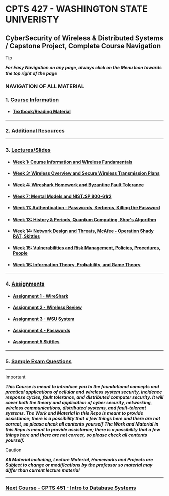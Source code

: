 # CPTS 427 - WASHINGTON STATE UNIVERISTY
## CyberSecurity of Wireless & Distributed Systems / Capstone Project, Complete Course Navigation

> [!TIP]
> ***For Easy Navigation on any page, always click on the Menu Icon towards the top right of the page***

### NAVIGATION OF ALL MATERIAL 

### 1. [Course Information](https://github.com/MarkShinozaki/CPTS427-CyberSecurityOfWireless-DistributedSystems/tree/Course-Information)
  - #### [Textbook/Reading Material](https://github.com/MarkShinozaki/CPTS427-CyberSecurityOfWireless-DistributedSystems/tree/Textbook)
---
### 2. [Additional Resources](https://github.com/MarkShinozaki/CPTS427-CyberSecurityOfWireless-DistributedSystems/tree/Additional-Resources)
---
### 3. [Lectures/Slides](https://github.com/MarkShinozaki/CPTS427-CyberSecurityOfWireless-DistributedSystems/tree/Lectures-Slides)

- #### [Week 1: Course Information and Wireless Fundamentals](https://github.com/MarkShinozaki/CPTS427-CyberSecurityOfWireless-DistributedSystems/tree/Lectures-Slides/Week%201)

- #### [Week 3: Wireless Overview and Secure Wireless Transmission Plans](https://github.com/MarkShinozaki/CPTS427-CyberSecurityOfWireless-DistributedSystems/tree/Lectures-Slides/Week%203)

- #### [Week 4: Wireshark Homework and Byzantine Fault Tolerance](https://github.com/MarkShinozaki/CPTS427-CyberSecurityOfWireless-DistributedSystems/tree/Lectures-Slides/Week%204)

- #### [Week 7: Mental Models and NIST.SP 800-61r2](https://github.com/MarkShinozaki/CPTS427-CyberSecurityOfWireless-DistributedSystems/tree/Lectures-Slides/Week%207)

- #### [Week 11: Authentication - Passwords, Kerberos, Killing the Password](https://github.com/MarkShinozaki/CPTS427-CyberSecurityOfWireless-DistributedSystems/tree/Lectures-Slides/Week%2011)

- #### [Week 13: History & Periods, Quantum Computing, Shor's Algorithm](https://github.com/MarkShinozaki/CPTS427-CyberSecurityOfWireless-DistributedSystems/tree/Lectures-Slides/Week%2013)

- #### [Week 14: Network Design and Threats, McAfee - Operation Shady RAT, Skittles](https://github.com/MarkShinozaki/CPTS427-CyberSecurityOfWireless-DistributedSystems/tree/Lectures-Slides/Week%2014)

- #### [Week 15: Vulnerabilities and Risk Management, Policies, Procedures, People](https://github.com/MarkShinozaki/CPTS427-CyberSecurityOfWireless-DistributedSystems/tree/Lectures-Slides/Week%2015)

- #### [Week 16: Information Theory, Probability, and Game Theory](https://github.com/MarkShinozaki/CPTS427-CyberSecurityOfWireless-DistributedSystems/tree/Lectures-Slides/Week%2016)

---
### 4. [Assignments](https://github.com/MarkShinozaki/CPTS427-CyberSecurityOfWireless-DistributedSystems/tree/Assignments)

- #### [Assignment 1 - WireShark](https://github.com/MarkShinozaki/CPTS427-CyberSecurityOfWireless-DistributedSystems/tree/Assignments/Homework%201) 

- #### [Assignment 2 - Wireless Review](https://github.com/MarkShinozaki/CPTS427-CyberSecurityOfWireless-DistributedSystems/tree/Assignments/Homework%202)

- #### [Assignment 3 - WSU System](https://github.com/MarkShinozaki/CPTS427-CyberSecurityOfWireless-DistributedSystems/tree/Assignments/Homework%203)

- #### [Assignment 4 - Passwords](https://github.com/MarkShinozaki/CPTS427-CyberSecurityOfWireless-DistributedSystems/tree/Assignments/Homework%204) 

- #### [Assignment 5 Skittles](https://github.com/MarkShinozaki/CPTS427-CyberSecurityOfWireless-DistributedSystems/tree/Assignments/Homeworl%205)

---
### 5. [Sample Exam Questions](https://github.com/MarkShinozaki/CPTS427-CyberSecurityOfWireless-DistributedSystems/tree/Sample-Exam-Questions)
---

> [!IMPORTANT]
> ***This Course is meant to introduce you to the foundational concepts and practical applications of cellular and wireless system security, incidence response cycles, fault tolerance, and distributed computer security. It will cover both the theory and application of cyber security, networking, wireless communications, distributed systems, and fault-tolerant systems. The Work and Material in this Repo is meant to provide assistance; there is a possibility that a few things here and there are not correct, so please check all contents yourself***
> ***The Work and Material in this Repo is meant to provide assistance; there is a possibility that a few things here and there are not correct, so please check all contents yourself.***


> [!CAUTION]
> ***All Material including, Lecture Material, Homeworks and Projects are Subject to change or modifications by the professor so material may differ than current lecture material***

---

### [Next Course - CPTS 451 - Intro to Database Systems ](https://github.com/MarkShinozaki/CPTS451-DatabaseSystems)
